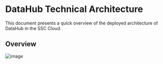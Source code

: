 # DataHub Technical Architecture

This document presents a quick overview of the deployed architecture of DataHub in the SSC Cloud.

## Overview
![image](/Architecture.png)
